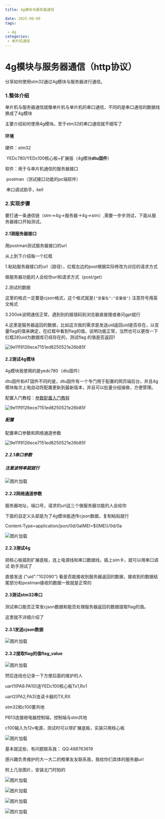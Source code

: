 ```yaml
---
title: 4g模块与服务器通信

date: 2025-06-09
tags:

 - 4g
categories:
 - 单片机通信
---
```


# 4g模块与服务器通信（http协议）





分享如何使用stm32通过4g模块与服务器进行通信。



### 1.整体介绍

单片机与服务器通信就像单片机与单片机的串口通信，不同的是串口通信的数据线换成了4g模块



主要介绍如何使用4g模块。至于stm32的串口通信就不细写了

#### 环境

硬件：stm32

​           YEDc780/YEDc100核心板+扩展版（4g模块**dtu固件**）

软件：用于与单片机通信的服务器接口

​          postman（测试接口功能的pc端软件）

​          串口调试助手，keil

### 2.实现步骤

要打通一条通信链（stm->4g->服务器->4g->stm）,需要一步步测试，下面从服务器接口开始测试。

#### 2.1测服务器接口

用postman测试服务器接口的url

从上到下介绍每一个红框

1.粘贴服务器接口的url（路径），红框左边的post根据实际修改为对应的请求方式

做服务器功能的人会给你url和请求方式（post/get）

2.测试的数据

这里的格式一定要是cjson格式，这个格式就是`{"变量名":"变量值"}` 注意符号用英文格式

3.200ok说明通信正常，遇到别的报错码到浏览器直接搜或者问gpt就行

4.这里是服务器返回的数据，比如这次我的需求是发送uid返回uid是否存在，以变量flag的值来确定，在红框中看到flag的值，说明功能正常，当然也可以更改一下红框2的uid为数据库已经存在的，测试flag 的值是否返回1

![9e11f9126ece7151ed8250521e26b85f](photo_4g/1.png)

#### 2.2测试4g模块

4g模块我使用的是yedc780（dtu固件）

dtu固件和AT固件不同的是，dtu固件有一个专门用于配置的网页端后台，并且4g模块每次上电自动将配置更新到最新版本，并且可以批量分组操做，方便管理。

配置入门教程：[参数配置入门教程](https://yinerda.yuque.com/yt1fh6/4gdtu/textbcabgx9evwvd)

![9e11f9126ece7151ed8250521e26b85f](photo_4g/2.png)

##### 配置

配置串口参数和网络通道参数

![9e11f9126ece7151ed8250521e26b85f](photo_4g/3.png)

##### 2.2.1串口参数

##### 注意波特率就就行

![图片加载](photo_4g/4.png)

#### 2.2.2网络通道参数

服务器地址，端口号，请求的url这三个做服务器功能的人会给你



下面的自定义头部是为了4g模块能透传cjson数据，复制粘贴就行

Content-Type=application/json/0d/0aIMEI=${IMEI}/0d/0a

![图片加载](photo_4g/5.png)

#### 2.2.3测试4g

把核心板插到扩展底板，连上电源线和串口数据线，插上sim卡，就可以用串口调试 助手测试了

直接发送    {"uid":"102090"}    看是否能接收到服务器返回的数据，接收到的数据结尾部分和postman接收的数据一致就是正常的

#### 2.3测试stm32串口

测试串口能否正常发cjson数据和能否处理服务器返回的数据提取flag的值。

这里就不详细介绍了

#### 2.3.1发送cjson数据

![图片加载](photo_4g/6.png)

#### 2.3.2提取flag的值flag_value

![图片加载](photo_4g/7.png)

然后连线也记录一下方便后面的维护的人



uart1(PA9.PA10)连YEDc100核心板Tx1,Rx1

uart2(PA2,PA3)连读卡器的TX,RX

stm32和c100要共地

PB13连接继电器控制端，控制端与stm共地

c100输入为12v电源，测试时可以带扩展底板，实装只用核心板

![图片加载](photo_4g/8.jpg)

基本就这些，有问题联系我：		QQ:488763619

感兴趣负责维护的大一大二的橙果友友联系我，我给你们具体的服务器url

附上几张图片，安装北门时拍的

![图片加载](photo_4g/9.jpg)

![图片加载](photo_4g/10.jpg)

![图片加载](photo_4g/11.jpg)

![图片加载](photo_4g/12.jpg)
